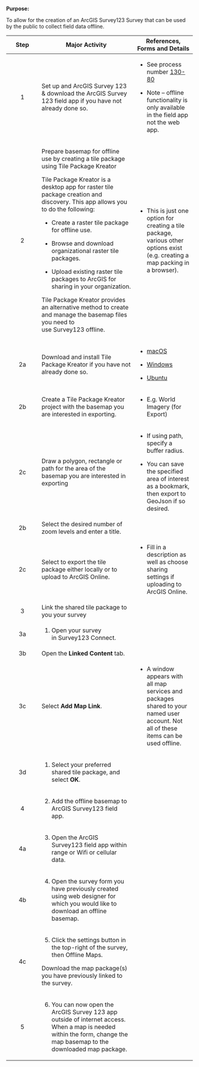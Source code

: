 **Purpose:**

To allow for the creation of an ArcGIS Survey123 Survey that can be used by the public to collect field data offline.

<table>
<colgroup>
<col style="width: 17%" />
<col style="width: 50%" />
<col style="width: 31%" />
</colgroup>
<thead>
<tr>
<th style="text-align: center;"><strong>Step</strong></th>
<th><strong>Major Activity</strong></th>
<th><strong>References, Forms and Details</strong></th>
</tr>
</thead>
<tbody>
<tr>
<td style="text-align: center;">1</td>
<td>Set up and ArcGIS Survey 123 &amp; download the ArcGIS Survey 123 field app if you have not already done so.</td>
<td><ul>
<li><p>See process number <a href="https://pacificsalmonfoundation-my.sharepoint.com/:w:/g/personal/psalinasruiz_psf_ca/EVs9rLPj2cBLi-AF3UBzc14BMuvtA4tSBNcKj-Aqpou7mA?e=WNTc3N">130-80</a></p></li>
<li><p>Note – offline functionality is only available in the field app not the web app.</p></li>
</ul></td>
</tr>
<tr>
<td style="text-align: center;">2</td>
<td><p>Prepare basemap for offline use by creating a tile package using Tile Package Kreator</p>
<p>Tile Package Kreator is a desktop app for raster tile package creation and discovery. This app allows you to do the following:</p>
<ul>
<li><p>Create a raster tile package for offline use.</p></li>
<li><p>Browse and download organizational raster tile packages.</p></li>
<li><p>Upload existing raster tile packages to ArcGIS for sharing in your organization.</p></li>
</ul>
<p>Tile Package Kreator provides an alternative method to create and manage the basemap files you need to use Survey123 offline.</p></td>
<td><ul>
<li><p>This is just one option for creating a tile package, various other options exist (e.g. creating a map packing in a browser).</p></li>
</ul></td>
</tr>
<tr>
<td style="text-align: center;">2a</td>
<td>Download and install Tile Package Kreator if you have not already done so.</td>
<td><ul>
<li><p><a href="https://links.esri.com/esrilabs/tile-package-kreator-mac">macOS</a></p></li>
<li><p><a href="https://links.esri.com/esrilabs/tile-package-kreator-windows">Windows</a></p></li>
<li><p><a href="https://links.esri.com/esrilabs/tile-package-kreator-ubuntu">Ubuntu</a></p></li>
</ul></td>
</tr>
<tr>
<td style="text-align: center;">2b</td>
<td>Create a Tile Package Kreator project with the basemap you are interested in exporting.</td>
<td><ul>
<li><p>E.g. World Imagery (for Export)</p></li>
</ul></td>
</tr>
<tr>
<td style="text-align: center;">2c</td>
<td>Draw a polygon, rectangle or path for the area of the basemap you are interested in exporting</td>
<td><ul>
<li><p>If using path, specify a buffer radius.</p></li>
<li><p>You can save the specified area of interest as a bookmark, then export to GeoJson if so desired.</p></li>
</ul></td>
</tr>
<tr>
<td style="text-align: center;">2b</td>
<td>Select the desired number of zoom levels and enter a title.</td>
<td></td>
</tr>
<tr>
<td style="text-align: center;">2c</td>
<td>Select to export the tile package either locally or to upload to ArcGIS Online.</td>
<td><ul>
<li><p>Fill in a description as well as choose sharing settings if uploading to ArcGIS Online.</p></li>
</ul></td>
</tr>
<tr>
<td style="text-align: center;">3</td>
<td>Link the shared tile package to you your survey</td>
<td></td>
</tr>
<tr>
<td style="text-align: center;">3a</td>
<td><ol type="1">
<li><p>Open your survey in Survey123 Connect.</p></li>
</ol></td>
<td></td>
</tr>
<tr>
<td style="text-align: center;">3b</td>
<td>Open the <strong>Linked Content</strong> tab.</td>
<td></td>
</tr>
<tr>
<td style="text-align: center;">3c</td>
<td>Select <strong>Add Map Link</strong>.</td>
<td><ul>
<li><p>A window appears with all map services and packages shared to your named user account. Not all of these items can be used offline.</p></li>
</ul></td>
</tr>
<tr>
<td style="text-align: center;">3d</td>
<td><ol type="1">
<li><p>Select your preferred shared tile package, and select <strong>OK</strong>.</p></li>
</ol></td>
<td></td>
</tr>
<tr>
<td style="text-align: center;">4</td>
<td><ol start="2" type="1">
<li><p>Add the offline basemap to ArcGIS Survey123 field app.</p></li>
</ol></td>
<td></td>
</tr>
<tr>
<td style="text-align: center;">4a</td>
<td><ol start="3" type="1">
<li><p>Open the ArcGIS Survey123 field app within range or Wifi or cellular data.</p></li>
</ol></td>
<td></td>
</tr>
<tr>
<td style="text-align: center;">4b</td>
<td><ol start="4" type="1">
<li><p>Open the survey form you have previously created using web designer for which you would like to download an offline basemap.</p></li>
</ol></td>
<td></td>
</tr>
<tr>
<td style="text-align: center;">4c</td>
<td><ol start="5" type="1">
<li><p>Click the settings button in the top-right of the survey, then Offline Maps.</p></li>
</ol>
<p>Download the map package(s) you have previously linked to the survey.</p></td>
<td></td>
</tr>
<tr>
<td style="text-align: center;">5</td>
<td><ol start="6" type="1">
<li><p>You can now open the ArcGIS Survey 123 app outside of internet access. When a map is needed within the form, change the map basemap to the downloaded map package.</p></li>
</ol></td>
<td></td>
</tr>
</tbody>
</table>
